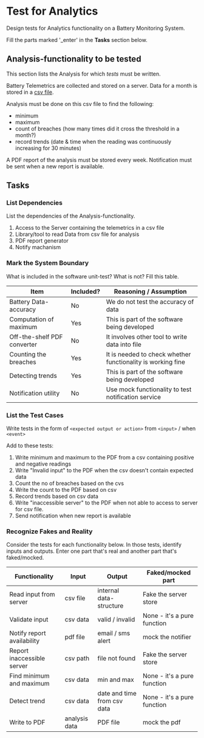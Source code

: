 # Test for Analytics

Design tests for Analytics functionality on a Battery Monitoring System.

Fill the parts marked '_enter' in the **Tasks** section below.

## Analysis-functionality to be tested

This section lists the Analysis for which _tests_ must be written.

Battery Telemetrics are collected and stored on a server.
Data for a month is stored in a [csv file](https://en.wikipedia.org/wiki/Comma-separated_values).

Analysis must be done on this csv file to find the following:
- minimum
- maximum
- count of breaches (how many times did it cross the threshold in a month?)
- record trends (date & time when the reading was continuously increasing for 30 minutes)

A PDF report of the analysis must be stored every week.
Notification must be sent when a new report is available.

## Tasks

### List Dependencies

List the dependencies of the Analysis-functionality.

1. Access to the Server containing the telemetrics in a csv file
2. Library/tool to read Data from csv file for analysis
3. PDF report generator
4. Notify machanism


### Mark the System Boundary

What is included in the software unit-test? What is not? Fill this table.

| Item                      | Included?     | Reasoning / Assumption
|---------------------------|---------------|---
Battery Data-accuracy       | No            | We do not test the accuracy of data
Computation of maximum      | Yes           | This is part of the software being developed
Off-the-shelf PDF converter | No            | It involves other tool to write data into file 
Counting the breaches       | Yes           | It is needed to check whether functionality is working fine
Detecting trends            | Yes           | This is part of the software being developed
Notification utility        | No            | Use mock functionality to test notification service

### List the Test Cases

Write tests in the form of `<expected output or action>` from `<input>` / when `<event>`

Add to these tests:

1. Write minimum and maximum to the PDF from a csv containing positive and negative readings
2. Write "Invalid input" to the PDF when the csv doesn't contain expected data
3. Count the no of breaches based on the cvs 
4. Write the count to the PDF based on csv
5. Record trends based on csv data
6. Write "inaccessible server" to the PDF when not able to access to server for csv file.
7. Send notification when new report is available

### Recognize Fakes and Reality

Consider the tests for each functionality below.
In those tests, identify inputs and outputs.
Enter one part that's real and another part that's faked/mocked.

| Functionality            | Input        | Output                      | Faked/mocked part
|--------------------------|--------------|-----------------------------|---
Read input from server     | csv file     | internal data-structure     | Fake the server store
Validate input             | csv data     | valid / invalid             | None - it's a pure function
Notify report availability | pdf file     | email / sms alert           | mock the notifier
Report inaccessible server | csv path     | file not found              | Fake the server store
Find minimum and maximum   | csv data     | min and max                 | None - it's a pure function
Detect trend               | csv data     | date and time from csv data | None - it's a pure function
Write to PDF               | analysis data| PDF file                    | mock the pdf
